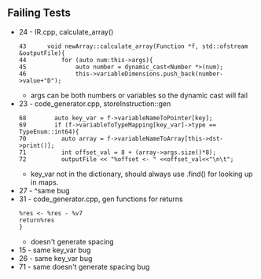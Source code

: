 ## Failing Tests
* 24 - IR.cpp, calculate_array()
    ```
    43      void newArray::calculate_array(Function *f, std::ofstream &outputFile){
    44          for (auto num:this->args){
    45              auto number = dynamic_cast<Number *>(num);
    46              this->variableDimensions.push_back(number->value+"D");
    ```
    * args can be both numbers or variables so the dynamic cast will fail
* 23 - code_generator.cpp, storeInstruction::gen
    ```
    68        auto key_var = f->variableNameToPointer[key];
    69        if (f->variableToTypeMapping[key_var]->type == TypeEnum::int64){
    70          auto array = f->variableNameToArray[this->dst->print()];
    71          int offset_val = 8 + (array->args.size()*8);
    72          outputFile << "%offset <- " <<offset_val<<"\n\t"; 
    ```
    * key_var not in the dictionary, should always use .find() for looking up in maps.
* 27 - ^same bug
* 31 - code_generator.cpp, gen functions for returns
    ```
    %res <- %res - %v7
	return%res
	}
    ```
    * doesn't generate spacing
* 15 - same key_var bug
* 26 - same key_var bug
* 71 - same doesn't generate spacing bug
